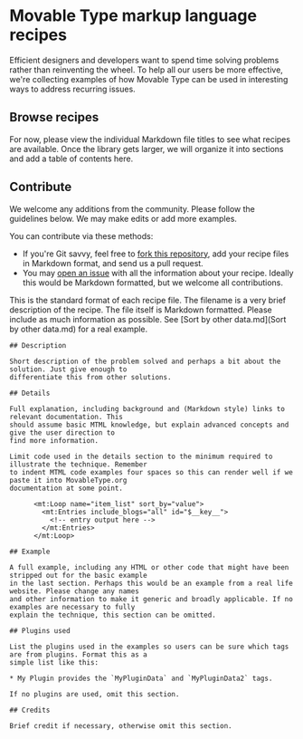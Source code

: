# Movable Type markup language recipes

Efficient designers and developers want to spend time solving problems rather than reinventing the wheel. To help all our users be more effective, we're collecting examples of how Movable Type can be used in interesting ways to address recurring issues.

## Browse recipes

For now, please view the individual Markdown file titles to see what recipes are available. Once the library gets larger, we will organize it into sections and add a table of contents here.

## Contribute

We welcome any additions from the community. Please follow the guidelines below. We may make edits or add more examples.

You can contribute via these methods:

* If you're Git savvy, feel free to [fork this repository](https://github.com/movabletype/mtml-recipes/fork), add your recipe files in Markdown format, and send us a pull request.
* You may [open an issue](https://github.com/movabletype/mtml-recipes/issues) with all the information about your recipe. Ideally this would be Markdown formatted, but we welcome all contributions.

This is the standard format of each recipe file. The filename is a very brief description of the recipe. The file itself is Markdown formatted. Please include as much information as possible. See [Sort by other data.md](Sort by other data.md) for a real example.

    ## Description

    Short description of the problem solved and perhaps a bit about the solution. Just give enough to
    differentiate this from other solutions.

    ## Details

    Full explanation, including background and (Markdown style) links to relevant documentation. This
    should assume basic MTML knowledge, but explain advanced concepts and give the user direction to
    find more information.

    Limit code used in the details section to the minimum required to illustrate the technique. Remember
    to indent MTML code examples four spaces so this can render well if we paste it into MovableType.org
    documentation at some point.

          <mt:Loop name="item_list" sort_by="value">
            <mt:Entries include_blogs="all" id="$__key__">
              <!-- entry output here -->
            </mt:Entries>
          </mt:Loop>

    ## Example

    A full example, including any HTML or other code that might have been stripped out for the basic example
    in the last section. Perhaps this would be an example from a real life website. Please change any names
    and other information to make it generic and broadly applicable. If no examples are necessary to fully
    explain the technique, this section can be omitted.

    ## Plugins used

    List the plugins used in the examples so users can be sure which tags are from plugins. Format this as a
    simple list like this:

    * My Plugin provides the `MyPluginData` and `MyPluginData2` tags.

    If no plugins are used, omit this section.

    ## Credits

    Brief credit if necessary, otherwise omit this section.
